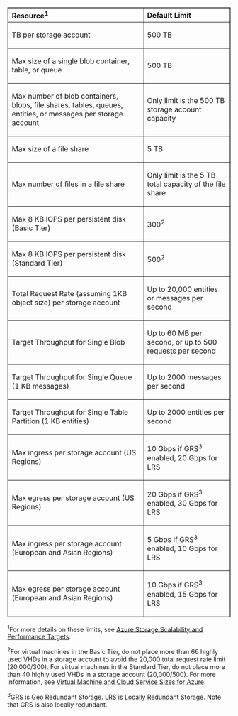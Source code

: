 <!-- deleted by customization
Resource|Default Limit
---|---
Max number of storage accounts per subscription|100<sup>1</sup>
TB per storage account|500 TB
Max number of blob containers, blobs, file shares, tables, queues, entities, or messages per storage account|Only limit is the 500 TB storage account capacity
Max size of a single blob container, table, or queue|500 TB
Max number of blocks in a block blob or append blob|50,000
Max size of a block in a block blob or append blob|4 MB
Max size of a block blob or append blob|50,000 X 4 MB (approx. 195 GB) 
Max size of a page blob |1 TB
Max size of a table entity|1 MB
Max number of properties in a table entity|252
Max size of a message in a queue|64 KB
Max size of a file share|5 TB
Max size of a file in a file share|1 TB
Max number of files in a file share|Only limit is the 5 TB total capacity of the file share
Max 8 KB IOPS per share|1000
Max number of files in a file share|Only limit is the 5 TB total capacity of the file share
Max number of blob containers, blobs, file shares, tables, queues, entities, or messages per storage account|Only limit is the 500 TB storage account capacity
Max number of stored access policies per container, file share, table, or queue|5
Max 8 KB IOPS per persistent disk (Basic Tier virtual machine)|300<sup>2</sup>
Max 8 KB IOPS per persistent disk (Standard Tier virtual machine)|500<sup>2</sup>
Total Request Rate (assuming 1KB object size) per storage account|Up to 20,000 IOPS, entities per second, or messages per second
Target throughput for single blob|Up to 60 MB per second, or up to 500 requests per second
Target throughput for single queue (1 KB messages)|Up to 2000 messages per second
Target throughput for single table [artition (1 KB entities)|Up to 2000 entities per second
Target throughput for single file share|Up to 60 MB per second
Max ingress<sup>3</sup> per storage account (US Regions)|10 Gbps if GRS/ZRS<sup>4</sup> enabled, 20 Gbps for LRS
Max egress<sup>3</sup> per storage account (US Regions)|20 Gbps if RA-GRS/GRS/ZRS<sup>4</sup> enabled, 30 Gbps for LRS
Max ingress<sup>3</sup> per storage account (European and Asian Regions)|5 Gbps if GRS/ZRS<sup>4</sup> enabled, 10 Gbps for LRS
Max egress<sup>3</sup> per storage account (European and Asian Regions)|10 Gbps if RA-GRS/GRS/ZRS<sup>4</sup> enabled, 15 Gbps for LRS

<sup>1</sup>If you require more than 100 storage accounts, contact [Azure Support](/support/faq/) for assistance.

<sup>2</sup>The total request rate limit for a storage account is 20,000 IOPS. If a virtual machine utilizes the maximum IOPS per disk, then to avoid possible throttling, ensure that the total IOPS across all of the virtual machines' VHDs does not exceed the storage account limit (20,000 IOPS).

You can roughly calculate the number of highly utilized disks supported by a single storage account based on the transaction limit. For example, for a Basic Tier VM, the maximum number of highly utilized disks is about 66 (20,000/300 IOPS per disk), and for a Standard Tier VM, it is about 40 (20,000/500 IOPS per disk). However, note that the storage account can support a larger number of disks if they are not all highly utilized at the same time.

<sup>3</sup>*Ingress* refers to all data (requests) being sent to a storage account. *Egress* refers to all data (responses) being received from a storage account.  

<sup>4</sup>Azure Storage replication options include:

- **RA-GRS**: Read-access geo-redundant storage. If RA-GRS is enabled, egress targets for the secondary location are identical to those for the primary location.
- **GRS**:  Geo-redundant storage. 
- **ZRS**: Zone-redundant storage. Available only for block blobs. 
- **LRS**: Locally redundant storage. 


-->
<!-- keep by customization: begin -->
<table cellspacing="0" border="1">
<tr>
   <th align="left" valign="middle">Resource<sup>1</sup></th>
   <th align="left" valign="middle">Default Limit</th>
</tr>
<tr>
   <td valign="middle"><p>TB per storage account</p></td>
   <td valign="middle"><p>500 TB</p></td>
</tr>
<tr>
   <td valign="middle"><p>Max size of a single blob container, table, or queue</p></td>
   <td valign="middle"><p>500 TB</p></td>
</tr>
<tr>
   <td valign="middle"><p>Max number of blob containers, blobs, file shares, tables, queues, entities, or messages per storage account</p></td>
   <td valign="middle"><p>Only limit is the 500 TB storage account capacity</p></td>
</tr>
<tr>
   <td valign="middle"><p>Max size of a file share</p></td>
   <td valign="middle"><p>5 TB</p></td>
</tr>
<tr>
   <td valign="middle"><p>Max number of files in a file share</p></td>
   <td valign="middle"><p>Only limit is the 5 TB total capacity of the file share</p></td>
</tr>
<tr>
   <td valign="middle"><p>Max 8 KB IOPS per persistent disk (Basic Tier)</p></td>
   <td valign="middle"><p>300<sup>2</sup></p></td>
</tr>
<tr>
   <td valign="middle"><p>Max 8 KB IOPS per persistent disk (Standard Tier)</p></td>
   <td valign="middle"><p>500<sup>2</sup></p></td>
</tr>
<tr>
   <td valign="middle"><p>Total Request Rate (assuming 1KB object size) per storage account</p></td>
   <td valign="middle"><p>Up to 20,000 entities or messages per second</p></td>
</tr>
<tr>
   <td valign="middle"><p>Target Throughput for Single Blob</p></td>
   <td valign="middle"><p>Up to 60 MB per second, or up to 500 requests per second</p></td>
</tr>
<tr>
   <td valign="middle"><p>Target Throughput for Single Queue (1 KB messages)</p></td>
   <td valign="middle"><p>Up to 2000 messages per second</p></td>
</tr>
<tr>
   <td valign="middle"><p>Target Throughput for Single Table Partition (1 KB entities)</p></td>
   <td valign="middle"><p>Up to 2000 entities per second</p></td>
</tr>
<tr>
   <td valign="middle"><p>Max ingress per storage account (US Regions)</p></td>
   <td valign="middle"><p>10 Gbps if GRS<sup>3</sup> enabled, 20 Gbps for LRS</p></td>
</tr>
<tr>
   <td valign="middle"><p>Max egress per storage account (US Regions)</p></td>
   <td valign="middle"><p>20 Gbps if GRS<sup>3</sup> enabled, 30 Gbps for LRS</p></td>
</tr>
<tr>
   <td valign="middle"><p>Max ingress per storage account (European and Asian Regions)</p></td>
   <td valign="middle"><p>5 Gbps if GRS<sup>3</sup> enabled, 10 Gbps for LRS</p></td>
</tr>
<tr>
   <td valign="middle"><p>Max egress per storage account (European and Asian Regions)</p></td>
   <td valign="middle"><p>10 Gbps if GRS<sup>3</sup> enabled, 15 Gbps for LRS</p></td>
</tr>
</table>

<sup>1</sup>For more details on these limits, see [Azure Storage Scalability and Performance Targets](/documentation/articles/storage-scalability-targets).

<sup>2</sup>For virtual machines in the Basic Tier, do not place more than 66 highly used VHDs in a storage account to avoid the 20,000 total request rate limit (20,000/300). For virtual machines in the Standard Tier, do not place more than 40 highly used VHDs in a storage account (20,000/500). For more information, see [Virtual Machine and Cloud Service Sizes for Azure](http://msdn.microsoft.com/zh-cn/library/azure/dn197896.aspx).

<sup>3</sup>GRS is [Geo Redundant Storage](http://blogs.msdn.com/b/windowsazurestorage/archive/2011/09/15/introducing-geo-replication-for-windows-azure-storage.aspx). LRS is [Locally Redundant Storage](http://blogs.msdn.com/b/windowsazurestorage/archive/2012/06/08/introducing-locally-redundant-storage-for-windows-azure-storage.aspx). Note that GRS is also locally redundant.

<!-- keep by customization: end -->